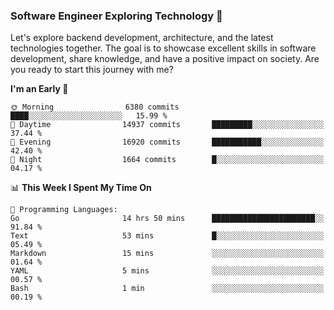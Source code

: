 ### Software Engineer Exploring Technology 🚀 

Let's explore backend development, architecture, and the latest technologies together. The goal is to showcase excellent skills in software development, share knowledge, and have a positive impact on society. Are you ready to start this journey with me?

<!--START_SECTION:waka-->
**I'm an Early 🐤** 

```text
🌞 Morning                6380 commits        ████░░░░░░░░░░░░░░░░░░░░░   15.99 % 
🌆 Daytime                14937 commits       █████████░░░░░░░░░░░░░░░░   37.44 % 
🌃 Evening                16920 commits       ███████████░░░░░░░░░░░░░░   42.40 % 
🌙 Night                  1664 commits        █░░░░░░░░░░░░░░░░░░░░░░░░   04.17 % 
```


📊 **This Week I Spent My Time On** 

```text
💬 Programming Languages: 
Go                       14 hrs 50 mins      ███████████████████████░░   91.84 % 
Text                     53 mins             █░░░░░░░░░░░░░░░░░░░░░░░░   05.49 % 
Markdown                 15 mins             ░░░░░░░░░░░░░░░░░░░░░░░░░   01.64 % 
YAML                     5 mins              ░░░░░░░░░░░░░░░░░░░░░░░░░   00.57 % 
Bash                     1 min               ░░░░░░░░░░░░░░░░░░░░░░░░░   00.19 % 
```


<!--END_SECTION:waka-->
